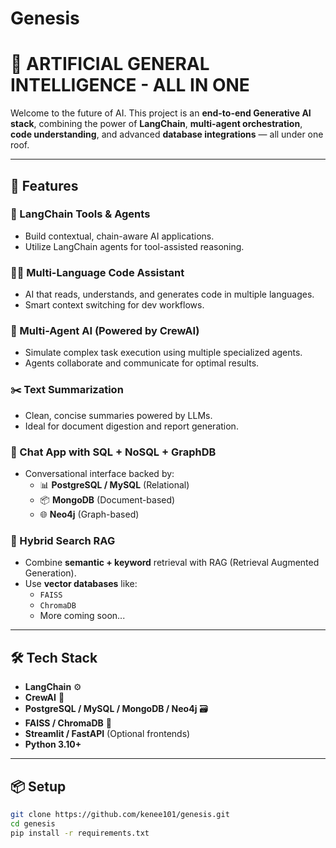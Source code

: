 # Genesis

# 🧠 ARTIFICIAL GENERAL INTELLIGENCE - ALL IN ONE

Welcome to the future of AI. This project is an **end-to-end Generative AI stack**, combining the power of **LangChain**, **multi-agent orchestration**, **code understanding**, and advanced **database integrations** — all under one roof.

---

## 🚀 Features

### 🤖 LangChain Tools & Agents
- Build contextual, chain-aware AI applications.
- Utilize LangChain agents for tool-assisted reasoning.

### 🧑‍💻 Multi-Language Code Assistant
- AI that reads, understands, and generates code in multiple languages.
- Smart context switching for dev workflows.

### 🧠 Multi-Agent AI (Powered by CrewAI)
- Simulate complex task execution using multiple specialized agents.
- Agents collaborate and communicate for optimal results.

### ✂️ Text Summarization
- Clean, concise summaries powered by LLMs.
- Ideal for document digestion and report generation.

### 💬 Chat App with SQL + NoSQL + GraphDB
- Conversational interface backed by:
  - 📊 **PostgreSQL / MySQL** (Relational)
  - 📦 **MongoDB** (Document-based)
  - 🌐 **Neo4j** (Graph-based)

### 🧬 Hybrid Search RAG
- Combine **semantic + keyword** retrieval with RAG (Retrieval Augmented Generation).
- Use **vector databases** like:
  - `FAISS`
  - `ChromaDB`
  - More coming soon...

---

## 🛠️ Tech Stack

- **LangChain** ⚙️
- **CrewAI** 🤝
- **PostgreSQL / MySQL / MongoDB / Neo4j** 🗃️
- **FAISS / ChromaDB** 📡
- **Streamlit / FastAPI** (Optional frontends)
- **Python 3.10+**

---

## 📦 Setup

```bash
git clone https://github.com/kenee101/genesis.git
cd genesis
pip install -r requirements.txt
